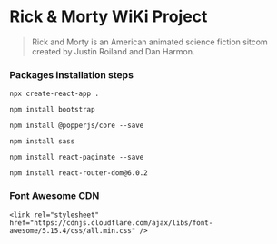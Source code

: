 # Rick & Morty WiKi Project

> Rick and Morty is an American animated science fiction sitcom created by Justin Roiland and Dan Harmon.

### Packages installation steps

```
npx create-react-app .

npm install bootstrap

npm install @popperjs/core --save

npm install sass

npm install react-paginate --save

npm install react-router-dom@6.0.2

```

### Font Awesome CDN

```
<link rel="stylesheet" href="https://cdnjs.cloudflare.com/ajax/libs/font-awesome/5.15.4/css/all.min.css" />
```
